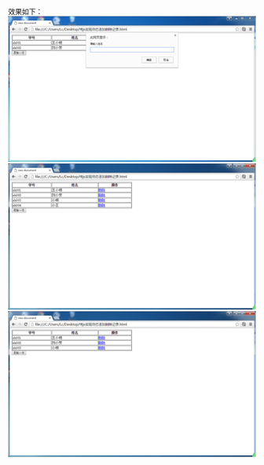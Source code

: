 效果如下：
![](https://github.com/lc-dmx/js/blob/master/%E7%BA%AFjs%E5%8A%A8%E6%80%81%E6%B7%BB%E5%8A%A0%E5%88%A0%E9%99%A4%E8%AE%B0%E5%BD%95/1.jpg)
![](https://github.com/lc-dmx/js/blob/master/%E7%BA%AFjs%E5%8A%A8%E6%80%81%E6%B7%BB%E5%8A%A0%E5%88%A0%E9%99%A4%E8%AE%B0%E5%BD%95/2.jpg)
![](https://github.com/lc-dmx/js/blob/master/%E7%BA%AFjs%E5%8A%A8%E6%80%81%E6%B7%BB%E5%8A%A0%E5%88%A0%E9%99%A4%E8%AE%B0%E5%BD%95/3.jpg)

